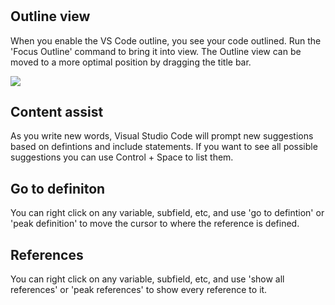 #

## Outline view

When you enable the VS Code outline, you see your code outlined. Run the 'Focus Outline' command to bring it into view. The Outline view can be moved to a more optimal position by dragging the title bar.

![](./outline.png)

## Content assist

As you write new words, Visual Studio Code will prompt new suggestions based on defintions and include statements. If you want to see all possible suggestions you can use Control + Space to list them.

## Go to definiton

You can right click on any variable, subfield, etc, and use 'go to defintion' or 'peak definition' to move the cursor to where the reference is defined.

## References

You can right click on any variable, subfield, etc, and use 'show all references' or 'peak references' to show every reference to it.